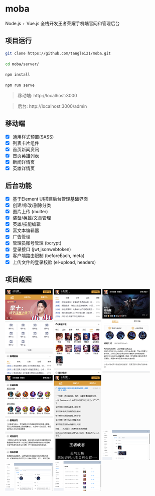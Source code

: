 # moba

Node.js + Vue.js 全栈开发王者荣耀手机端官网和管理后台

## 项目运行
```bash
git clone https://github.com/tanglei21/moba.git

cd moba/server/

npm install

npm run serve
```

> 移动端: http://localhost:3000

> 后台: http://localhost:3000/admin

## 移动端

- [x] 通用样式预置(SASS)
- [x] 列表卡片组件
- [x] 首页新闻资讯
- [x] 首页英雄列表
- [x] 新闻详情页
- [x] 英雄详情页
## 后台功能

- [x] 基于Element UI搭建后台管理基础界面
- [x] 创建/修改/删除分类 
- [x] 图片上传 (multer) 
- [x] 装备/英雄/文章管理
- [x] 英雄/技能编辑
- [x] 富文本编辑器
- [x] 广告管理
- [x] 管理员账号管理 (bcrypt)
- [x] 登录接口 (jwt,jsonwebtoken) 
- [x] 客户端路由限制 (beforeEach, meta) 
- [x] 上传文件的登录校验 (el-upload, headers)

## 项目截图
<img width="30%" height="30%" src="https://github.com/tanglei21/moba/blob/master/screenshot/localhost_3000_(iPhone%206_7_8).png?raw=true"/>
<img width="30%" height="30%" src="https://github.com/tanglei21/moba/blob/master/screenshot/localhost_3000_(iPhone%206_7_8)%20(1).png?raw=true"/>
<img width="30%" height="30%" src="https://github.com/tanglei21/moba/blob/master/screenshot/localhost_3000_(iPhone%206_7_8)%20(2).png?raw=true"/>
<img width="30%" height="30%" src="https://github.com/tanglei21/moba/blob/master/screenshot/localhost_3000_(iPhone%206_7_8)%20(3).png?raw=true"/>
<img width="30%" height="30%" src="https://github.com/tanglei21/moba/blob/master/screenshot/localhost_3000_(iPhone%206_7_8)%20(4).png?raw=true"/>
<img width="30%" height="30%" src="https://github.com/tanglei21/moba/blob/master/screenshot/localhost_3000_admin_%20(1).png?raw=true"/>
<img width="30%" height="30%" src="https://github.com/tanglei21/moba/blob/master/screenshot/localhost_3000_admin_%20(2).png?raw=true"/>
<img width="30%" height="30%" src="https://github.com/tanglei21/moba/blob/master/screenshot/localhost_3000_admin_.png?raw=true"/>